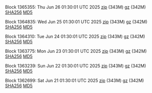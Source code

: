 Block 1365355: Thu Jun 26 01:30:01 UTC 2025 [zip](https://files.01coin.io/mainnet/2025-06-26/bootstrap.dat.zip) (343M) [gz](https://files.01coin.io/mainnet/2025-06-26/bootstrap.dat.tar.gz) (342M) [SHA256](https://files.01coin.io/mainnet/2025-06-26/sha256.txt) [MD5](https://files.01coin.io/mainnet/2025-06-26/md5.txt)

Block 1364835: Wed Jun 25 01:30:01 UTC 2025 [zip](https://files.01coin.io/mainnet/2025-06-25/bootstrap.dat.zip) (343M) [gz](https://files.01coin.io/mainnet/2025-06-25/bootstrap.dat.tar.gz) (342M) [SHA256](https://files.01coin.io/mainnet/2025-06-25/sha256.txt) [MD5](https://files.01coin.io/mainnet/2025-06-25/md5.txt)

Block 1364310: Tue Jun 24 01:30:01 UTC 2025 [zip](https://files.01coin.io/mainnet/2025-06-24/bootstrap.dat.zip) (343M) [gz](https://files.01coin.io/mainnet/2025-06-24/bootstrap.dat.tar.gz) (342M) [SHA256](https://files.01coin.io/mainnet/2025-06-24/sha256.txt) [MD5](https://files.01coin.io/mainnet/2025-06-24/md5.txt)

Block 1363775: Mon Jun 23 01:30:01 UTC 2025 [zip](https://files.01coin.io/mainnet/2025-06-23/bootstrap.dat.zip) (343M) [gz](https://files.01coin.io/mainnet/2025-06-23/bootstrap.dat.tar.gz) (342M) [SHA256](https://files.01coin.io/mainnet/2025-06-23/sha256.txt) [MD5](https://files.01coin.io/mainnet/2025-06-23/md5.txt)

Block 1363239: Sun Jun 22 01:30:01 UTC 2025 [zip](https://files.01coin.io/mainnet/2025-06-22/bootstrap.dat.zip) (343M) [gz](https://files.01coin.io/mainnet/2025-06-22/bootstrap.dat.tar.gz) (342M) [SHA256](https://files.01coin.io/mainnet/2025-06-22/sha256.txt) [MD5](https://files.01coin.io/mainnet/2025-06-22/md5.txt)

Block 1362699: Sat Jun 21 01:30:01 UTC 2025 [zip](https://files.01coin.io/mainnet/2025-06-21/bootstrap.dat.zip) (343M) [gz](https://files.01coin.io/mainnet/2025-06-21/bootstrap.dat.tar.gz) (342M) [SHA256](https://files.01coin.io/mainnet/2025-06-21/sha256.txt) [MD5](https://files.01coin.io/mainnet/2025-06-21/md5.txt)
